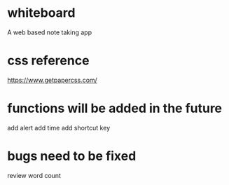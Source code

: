 # whiteboard
A web based note taking app

# css reference
https://www.getpapercss.com/

# functions will be added in the future
add alert
add time
add shortcut key

# bugs need to be fixed
review
word count